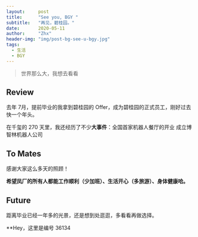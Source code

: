 ```yaml
---
layout:     post
title:      "See you, BGY "
subtitle:   "再见，碧桂园。"
date:       2020-05-11
author:     "Zhx"
header-img: "img/post-bg-see-u-bgy.jpg"
tags:
  - 生活
  - BGY  
---
```



> 世界那么大，我想去看看


## Review

去年 7月，提前毕业的我拿到碧桂园的 Offer，成为碧桂园的正式员工，刚好过去快一个年头。

在千玺的 270 天里，我还经历了不少**大事件**：全国首家机器人餐厅的开业 成立博智林机器人公司




## To Mates

感谢大家这么多天的照顾！  



**希望凤厂的所有人都能工作顺利（少加班）、生活开心（多旅游）、身体健康哈。**

## Future

距离毕业已经一年多的光景，还是想到处逛逛，多看看再做选择。

**Hey，这里是编号 36134


